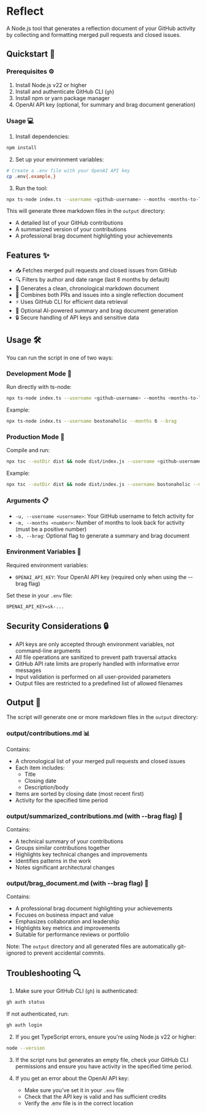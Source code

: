 # Reflect

A Node.js tool that generates a reflection document of your GitHub activity by collecting and formatting merged pull requests and closed issues.

## Quickstart 🚀

### Prerequisites ⚙️

1. Install Node.js v22 or higher
2. Install and authenticate GitHub CLI (`gh`)
3. Install npm or yarn package manager
4. OpenAI API key (optional, for summary and brag document generation)

### Usage 💻

1. Install dependencies:
```bash
npm install
```

2. Set up your environment variables:
```bash
# Create a .env file with your OpenAI API key
cp .env{.example,}
```

3. Run the tool:
```bash
npx ts-node index.ts --username <github-username> --months <months-to-look-back> --brag
```

This will generate three markdown files in the `output` directory:
- A detailed list of your GitHub contributions
- A summarized version of your contributions
- A professional brag document highlighting your achievements

## Features ✨

- 📥 Fetches merged pull requests and closed issues from GitHub
- 🔍 Filters by author and date range (last 6 months by default)
- 📝 Generates a clean, chronological markdown document
- 🔄 Combines both PRs and issues into a single reflection document
- ⚡ Uses GitHub CLI for efficient data retrieval
- 🤖 Optional AI-powered summary and brag document generation
- 🔒 Secure handling of API keys and sensitive data

## Usage 🛠️

You can run the script in one of two ways:

### Development Mode 🔧

Run directly with ts-node:

```bash
npx ts-node index.ts --username <github-username> --months <months-to-look-back> [--brag]
```

Example:

```bash
npx ts-node index.ts --username bostonaholic --months 6 --brag
```

### Production Mode 🚀

Compile and run:

```bash
npx tsc --outDir dist && node dist/index.js --username <github-username> --months <months-to-look-back> [--brag]
```

Example:

```bash
npx tsc --outDir dist && node dist/index.js --username bostonaholic --months 6 --brag
```

### Arguments 📋

- `-u, --username <username>`: Your GitHub username to fetch activity for
- `-m, --months <number>`: Number of months to look back for activity (must be a positive number)
- `-b, --brag`: Optional flag to generate a summary and brag document

### Environment Variables 🔐

Required environment variables:
- `OPENAI_API_KEY`: Your OpenAI API key (required only when using the --brag flag)

Set these in your `.env` file:
```
OPENAI_API_KEY=sk-...
```

## Security Considerations 🔒

- API keys are only accepted through environment variables, not command-line arguments
- All file operations are sanitized to prevent path traversal attacks
- GitHub API rate limits are properly handled with informative error messages
- Input validation is performed on all user-provided parameters
- Output files are restricted to a predefined list of allowed filenames

## Output 📁

The script will generate one or more markdown files in the `output` directory:

### output/contributions.md 📊
Contains:
- A chronological list of your merged pull requests and closed issues
- Each item includes:
  - Title
  - Closing date
  - Description/body
- Items are sorted by closing date (most recent first)
- Activity for the specified time period

### output/summarized_contributions.md (with --brag flag) 📝
Contains:
- A technical summary of your contributions
- Groups similar contributions together
- Highlights key technical changes and improvements
- Identifies patterns in the work
- Notes significant architectural changes

### output/brag_document.md (with --brag flag) 🎯
Contains:
- A professional brag document highlighting your achievements
- Focuses on business impact and value
- Emphasizes collaboration and leadership
- Highlights key metrics and improvements
- Suitable for performance reviews or portfolio

Note: The `output` directory and all generated files are automatically git-ignored to prevent accidental commits.

## Troubleshooting 🔍

1. Make sure your GitHub CLI (`gh`) is authenticated:

```bash
gh auth status
```

If not authenticated, run:

```bash
gh auth login
```

2. If you get TypeScript errors, ensure you're using Node.js v22 or higher:

```bash
node --version
```

3. If the script runs but generates an empty file, check your GitHub CLI permissions and ensure you have activity in the specified time period.

4. If you get an error about the OpenAI API key:
   - Make sure you've set it in your `.env` file
   - Check that the API key is valid and has sufficient credits
   - Verify the .env file is in the correct location
